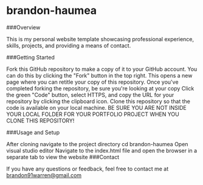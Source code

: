 # brandon-haumea
###Overview


This is my personal website template showcasing professional experience, skills, projects, and providing a means of contact.

###Getting Started


Fork this GitHub repository to make a copy of it to your GitHub account. You can do this by clicking the "Fork" button in the top right.
This opens a new page where you can retitle your copy of this repository.
Once you've completed forking the repository, be sure you're looking at your copy
Click the green "Code" button, select HTTPS, and copy the URL for your repository by clicking the clipboard icon.
Clone this repository so that the code is available on your local machine. BE SURE YOU ARE NOT INSIDE YOUR LOCAL FOLDER FOR YOUR PORTFOLIO PROJECT WHEN YOU CLONE THIS REPOSITORY!


###Usage and Setup


After cloning navigate to the project directory cd brandon-haumea
Open visual studio editor 
Navigate to the index.html file and open the browser in a separate tab to view the website
###Contact


If you have any questions or feedback, feel free to contact me at brandon91warren@gmail.com
